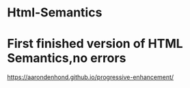 
# Html-Semantics
First finished version of HTML Semantics,no errors
=======

https://aarondenhond.github.io/progressive-enhancement/
